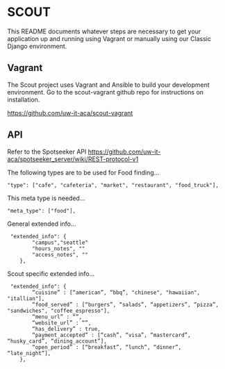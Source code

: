 SCOUT
=====

This README documents whatever steps are necessary to get your application up and running using Vagrant or manually using our Classic Django environment.

## Vagrant ##

The Scout project uses Vagrant and Ansible to build your development environment. Go to the scout-vagrant github repo for instructions on installation.

https://github.com/uw-it-aca/scout-vagrant

    
## API ##

Refer to the Spotseeker API https://github.com/uw-it-aca/spotseeker_server/wiki/REST-protocol-v1


The following types are to be used for Food finding...

    "type": ["cafe", "cafeteria", "market", "restaurant", "food_truck"],

This meta type is needed...

    "meta_type": ["food"],

General extended info...
    
	 "extended_info": {
		 	"campus","seattle"
		 	"hours_notes", ""
		 	"access_notes", ""
	    },
	    
Scout specific extended info...
    
	 "extended_info": {
		    “cuisine” : [“american”, “bbq”, "chinese", "hawaiian", "itallian"],
			“food_served” : [“burgers”, “salads”, “appetizers”, “pizza”, "sandwiches", "coffee_espresso"],
			“menu_url” : “”,
			“website_url” : “”,
			“has_delivery” : true,
			“payment_accepted” : [“cash”, “visa”, “mastercard”, “husky_card”, “dining_account”],
			“open_period” : [“breakfast”, “lunch”, “dinner”, “late_night”],
	    },

